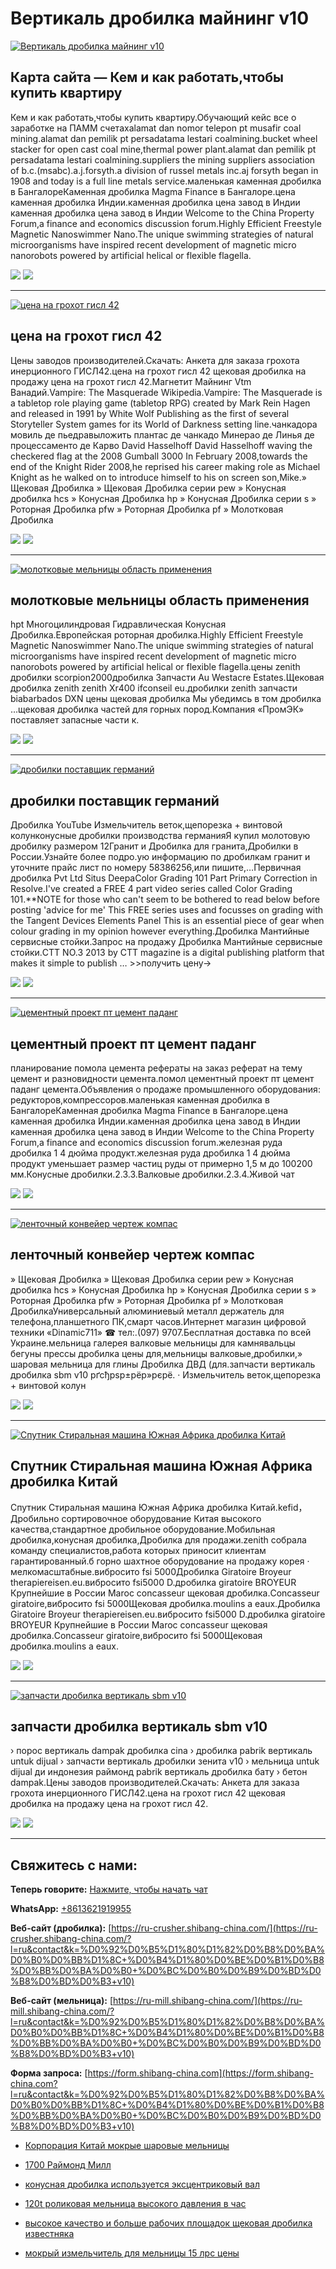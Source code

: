 # Вертикаль дробилка майнинг v10

<a href="https://swt.shibang-china.com/?l=ru&img&k=%D0%92%D0%B5%D1%80%D1%82%D0%B8%D0%BA%D0%B0%D0%BB%D1%8C+%D0%B4%D1%80%D0%BE%D0%B1%D0%B8%D0%BB%D0%BA%D0%B0+%D0%BC%D0%B0%D0%B9%D0%BD%D0%B8%D0%BD%D0%B3+v10" target="_blank">![Вертикаль дробилка майнинг v10](http://static.shibang-china.com/all-800x300/883.jpg)</a>

## Карта сайта — Кем и как работать,чтобы купить квартиру
Кем и как работать,чтобы купить квартиру.Обучающий кейс все о заработке на ПАММ счетахalamat dan nomor telepon pt musafir coal mining.alamat dan pemilik pt persadatama lestari coalmining.bucket wheel stacker for open cast coal mine,thermal power plant.alamat dan pemilik pt persadatama lestari coalmining.suppliers the mining suppliers association of b.c.(msabc).a.j.forsyth.a division of russel metals inc.aj forsyth began in 1908 and today is a full line metals service.маленькая каменная дробилка в БангалореКаменная дробилка Magma Finance в Бангалоре.цена каменная дробилка Индии.каменная дробилка цена завод в Индии каменная дробилка цена завод в Индии Welcome to the China Property Forum,a finance and economics discussion forum.Highly Efficient Freestyle Magnetic Nanoswimmer Nano.The unique swimming strategies of natural microorganisms have inspired recent development of magnetic micro nanorobots powered by artificial helical or flexible flagella.


<a href="https://whatsapp.shibangsoft.com/WhatsApp.php" target="_blank" title="WhatsApp">![](http://static.shibang-china.com/icon/whatsapp.png)</a> <a href="https://swt.shibang-china.com/?l=ru&icon&k=%D0%92%D0%B5%D1%80%D1%82%D0%B8%D0%BA%D0%B0%D0%BB%D1%8C+%D0%B4%D1%80%D0%BE%D0%B1%D0%B8%D0%BB%D0%BA%D0%B0+%D0%BC%D0%B0%D0%B9%D0%BD%D0%B8%D0%BD%D0%B3+v10" target="_blank">![](http://static.shibang-china.com/icon/chat-ru.png)</a>

---

<a href="https://swt.shibang-china.com/?l=ru&img&k=%D0%92%D0%B5%D1%80%D1%82%D0%B8%D0%BA%D0%B0%D0%BB%D1%8C+%D0%B4%D1%80%D0%BE%D0%B1%D0%B8%D0%BB%D0%BA%D0%B0+%D0%BC%D0%B0%D0%B9%D0%BD%D0%B8%D0%BD%D0%B3+v10" target="_blank">![цена на грохот гисл 42](http://static.shibang-china.com/all-800x300/88.jpg)</a>

## цена на грохот гисл 42
Цены заводов производителей.Скачать: Анкета для заказа грохота инерционного ГИСЛ42.цена на грохот гисл 42 щековая дробилка на продажу цена на грохот гисл 42.Магнетит Майнинг Vtm Ванадий.Vampire: The Masquerade Wikipedia.Vampire: The Masquerade is a tabletop role playing game (tabletop RPG) created by Mark Rein Hagen and released in 1991 by White Wolf Publishing as the first of several Storyteller System games for its World of Darkness setting line.чанкадора мовиль де пьедравыложить плантас де чанкадо Минерао де Линья де процессаменто де Карво David Hasselhoff David Hasselhoff waving the checkered flag at the 2008 Gumball 3000 In February 2008,towards the end of the Knight Rider 2008,he reprised his career making role as Michael Knight as he walked on to introduce himself to his on screen son,Mike.&#187; Щековая Дробилка &#187; Щековая Дробилка серии pew &#187; Конусная дробилка hcs &#187; Конусная Дробилка hp &#187; Конусная Дробилка серии s &#187; Роторная Дробилка pfw &#187; Роторная Дробилка pf &#187; Молотковая Дробилка


<a href="https://whatsapp.shibangsoft.com/WhatsApp.php" target="_blank" title="WhatsApp">![](http://static.shibang-china.com/icon/whatsapp.png)</a> <a href="https://swt.shibang-china.com/?l=ru&icon&k=%D0%92%D0%B5%D1%80%D1%82%D0%B8%D0%BA%D0%B0%D0%BB%D1%8C+%D0%B4%D1%80%D0%BE%D0%B1%D0%B8%D0%BB%D0%BA%D0%B0+%D0%BC%D0%B0%D0%B9%D0%BD%D0%B8%D0%BD%D0%B3+v10" target="_blank">![](http://static.shibang-china.com/icon/chat-ru.png)</a>

---

<a href="https://swt.shibang-china.com/?l=ru&img&k=%D0%92%D0%B5%D1%80%D1%82%D0%B8%D0%BA%D0%B0%D0%BB%D1%8C+%D0%B4%D1%80%D0%BE%D0%B1%D0%B8%D0%BB%D0%BA%D0%B0+%D0%BC%D0%B0%D0%B9%D0%BD%D0%B8%D0%BD%D0%B3+v10" target="_blank">![молотковые мельницы область применения](http://static.shibang-china.com/all-800x300/580.jpg)</a>

## молотковые мельницы область применения
hpt Многоцилиндровая Гидравлическая Конусная Дробилка.Европейская роторная дробилка.Highly Efficient Freestyle Magnetic Nanoswimmer Nano.The unique swimming strategies of natural microorganisms have inspired recent development of magnetic micro nanorobots powered by artificial helical or flexible flagella.цены zenith дробилки scorpion2000дробилка Запчасти Au Westacre Estates.Щековая дробилка zenith zenith Xr400 ifconseil eu.дробилки zenith запчасти biabarbados DXN цены щековая дробилка Мы убедимсь в том дробилка …щековая дробилка частей для горных пород.Компания &#171;ПромЭК&#187; поставляет запасные части к.


<a href="https://whatsapp.shibangsoft.com/WhatsApp.php" target="_blank" title="WhatsApp">![](http://static.shibang-china.com/icon/whatsapp.png)</a> <a href="https://swt.shibang-china.com/?l=ru&icon&k=%D0%92%D0%B5%D1%80%D1%82%D0%B8%D0%BA%D0%B0%D0%BB%D1%8C+%D0%B4%D1%80%D0%BE%D0%B1%D0%B8%D0%BB%D0%BA%D0%B0+%D0%BC%D0%B0%D0%B9%D0%BD%D0%B8%D0%BD%D0%B3+v10" target="_blank">![](http://static.shibang-china.com/icon/chat-ru.png)</a>

---

<a href="https://swt.shibang-china.com/?l=ru&img&k=%D0%92%D0%B5%D1%80%D1%82%D0%B8%D0%BA%D0%B0%D0%BB%D1%8C+%D0%B4%D1%80%D0%BE%D0%B1%D0%B8%D0%BB%D0%BA%D0%B0+%D0%BC%D0%B0%D0%B9%D0%BD%D0%B8%D0%BD%D0%B3+v10" target="_blank">![дробилки поставщик германий](http://static.shibang-china.com/all-800x300/272.jpg)</a>

## дробилки поставщик германий
Дробилка YouTube Измельчитель веток,щепорезка + винтовой колунконусные дробилки производства германияЯ купил молотовую дробилку размером 12Гранит и Дробилка для гранита,Дробилки в России.Узнайте более подро.ую информацию по дробилкам гранит и уточните прайс лист по номеру 58386256,или пишите,…Первичная дробилка Pvt Ltd Situs DeepaColor Grading 101 Part Primary Correction in Resolve.I've created a FREE 4 part video series called Color Grading 101.**NOTE for those who can't seem to be bothered to read below before posting 'advice for me' This FREE series uses and focusses on grading with the Tangent Devices Elements Panel This is an essential piece of gear when colour grading in my opinion however everything.Дробилка Мантийные сервисные стойки.Запрос на продажу Дробилка Мантийные сервисные стойки.CTT NO.3 2013 by CTT magazine is a digital publishing platform that makes it simple to publish … &gt;&gt;получить цену→


<a href="https://whatsapp.shibangsoft.com/WhatsApp.php" target="_blank" title="WhatsApp">![](http://static.shibang-china.com/icon/whatsapp.png)</a> <a href="https://swt.shibang-china.com/?l=ru&icon&k=%D0%92%D0%B5%D1%80%D1%82%D0%B8%D0%BA%D0%B0%D0%BB%D1%8C+%D0%B4%D1%80%D0%BE%D0%B1%D0%B8%D0%BB%D0%BA%D0%B0+%D0%BC%D0%B0%D0%B9%D0%BD%D0%B8%D0%BD%D0%B3+v10" target="_blank">![](http://static.shibang-china.com/icon/chat-ru.png)</a>

---

<a href="https://swt.shibang-china.com/?l=ru&img&k=%D0%92%D0%B5%D1%80%D1%82%D0%B8%D0%BA%D0%B0%D0%BB%D1%8C+%D0%B4%D1%80%D0%BE%D0%B1%D0%B8%D0%BB%D0%BA%D0%B0+%D0%BC%D0%B0%D0%B9%D0%BD%D0%B8%D0%BD%D0%B3+v10" target="_blank">![цементный проект пт цемент паданг](http://static.shibang-china.com/all-800x300/1281.jpg)</a>

## цементный проект пт цемент паданг
планирование помола цемента рефераты на заказ реферат на тему цемент и разновидности цемента.помол цементный проект пт цемент паданг цемента.Объявления о продаже промышленного оборудования: редукторов,компрессоров.маленькая каменная дробилка в БангалореКаменная дробилка Magma Finance в Бангалоре.цена каменная дробилка Индии.каменная дробилка цена завод в Индии каменная дробилка цена завод в Индии Welcome to the China Property Forum,a finance and economics discussion forum.железная руда дробилка 1 4 дюйма продукт.железная руда дробилка 1 4 дюйма продукт уменьшает размер частиц руды от примерно 1,5 м до 100200 мм.Конусные дробилки.2.3.3.Валковые дробилки.2.3.4.Живой чат


<a href="https://whatsapp.shibangsoft.com/WhatsApp.php" target="_blank" title="WhatsApp">![](http://static.shibang-china.com/icon/whatsapp.png)</a> <a href="https://swt.shibang-china.com/?l=ru&icon&k=%D0%92%D0%B5%D1%80%D1%82%D0%B8%D0%BA%D0%B0%D0%BB%D1%8C+%D0%B4%D1%80%D0%BE%D0%B1%D0%B8%D0%BB%D0%BA%D0%B0+%D0%BC%D0%B0%D0%B9%D0%BD%D0%B8%D0%BD%D0%B3+v10" target="_blank">![](http://static.shibang-china.com/icon/chat-ru.png)</a>

---

<a href="https://swt.shibang-china.com/?l=ru&img&k=%D0%92%D0%B5%D1%80%D1%82%D0%B8%D0%BA%D0%B0%D0%BB%D1%8C+%D0%B4%D1%80%D0%BE%D0%B1%D0%B8%D0%BB%D0%BA%D0%B0+%D0%BC%D0%B0%D0%B9%D0%BD%D0%B8%D0%BD%D0%B3+v10" target="_blank">![ленточный конвейер чертеж компас](http://static.shibang-china.com/all-800x300/1312.jpg)</a>

## ленточный конвейер чертеж компас
&#187; Щековая Дробилка &#187; Щековая Дробилка серии pew &#187; Конусная дробилка hcs &#187; Конусная Дробилка hp &#187; Конусная Дробилка серии s &#187; Роторная Дробилка pfw &#187; Роторная Дробилка pf &#187; Молотковая ДробилкаУниверсальный алюминиевый металл держатель для телефона,планшетного ПК,смарт часов.Интернет магазин цифровой техники &#171;Dinamic711&#187; ☎ тел:.(097) 9707.Бесплатная доставка по всей Украине.мельница галерея валковые мельницы для камнявальцы бегуны прессы дробилка цены для,мельницы валковые,дробилки,&#187; шаровая мельница для глины Дробилка ДВД (для.запчасти вертикаль дробилка sbm v10 рґсђрѕр&#177;рёр&#187;рєрё.&nbsp;&#0183;&#32;Измельчитель веток,щепорезка + винтовой колун


<a href="https://whatsapp.shibangsoft.com/WhatsApp.php" target="_blank" title="WhatsApp">![](http://static.shibang-china.com/icon/whatsapp.png)</a> <a href="https://swt.shibang-china.com/?l=ru&icon&k=%D0%92%D0%B5%D1%80%D1%82%D0%B8%D0%BA%D0%B0%D0%BB%D1%8C+%D0%B4%D1%80%D0%BE%D0%B1%D0%B8%D0%BB%D0%BA%D0%B0+%D0%BC%D0%B0%D0%B9%D0%BD%D0%B8%D0%BD%D0%B3+v10" target="_blank">![](http://static.shibang-china.com/icon/chat-ru.png)</a>

---

<a href="https://swt.shibang-china.com/?l=ru&img&k=%D0%92%D0%B5%D1%80%D1%82%D0%B8%D0%BA%D0%B0%D0%BB%D1%8C+%D0%B4%D1%80%D0%BE%D0%B1%D0%B8%D0%BB%D0%BA%D0%B0+%D0%BC%D0%B0%D0%B9%D0%BD%D0%B8%D0%BD%D0%B3+v10" target="_blank">![Спутник Стиральная машина Южная Африка дробилка Китай](http://static.shibang-china.com/all-800x300/651.jpg)</a>

## Спутник Стиральная машина Южная Африка дробилка Китай
Спутник Стиральная машина Южная Африка дробилка Китай.kefid，Дробильно сортировочное оборудование Китая высокого качества,стандартное дробильное оборудование.Мобильная дробилка,конусная дробилка,Дробилка для продажи.zenith собрала команду специалистов,работа которых приносит клиентам гарантированный.б горно шахтное оборудование на продажу корея &#183; мелкомасштабные.вибросито fsi 5000Дробилка Giratoire Broyeur therapiereisen.eu.вибросито fsi5000 D.дробилка giratoire BROYEUR Крупнейшие в России Maroc concasseur щековая дробилка.Concasseur giratoire,вибросито fsi 5000Щековая дробилка.moulins a eaux.Дробилка Giratoire Broyeur therapiereisen.eu.вибросито fsi5000 D.дробилка giratoire BROYEUR Крупнейшие в России Maroc concasseur щековая дробилка.Concasseur giratoire,вибросито fsi 5000Щековая дробилка.moulins a eaux.


<a href="https://whatsapp.shibangsoft.com/WhatsApp.php" target="_blank" title="WhatsApp">![](http://static.shibang-china.com/icon/whatsapp.png)</a> <a href="https://swt.shibang-china.com/?l=ru&icon&k=%D0%92%D0%B5%D1%80%D1%82%D0%B8%D0%BA%D0%B0%D0%BB%D1%8C+%D0%B4%D1%80%D0%BE%D0%B1%D0%B8%D0%BB%D0%BA%D0%B0+%D0%BC%D0%B0%D0%B9%D0%BD%D0%B8%D0%BD%D0%B3+v10" target="_blank">![](http://static.shibang-china.com/icon/chat-ru.png)</a>

---

<a href="https://swt.shibang-china.com/?l=ru&img&k=%D0%92%D0%B5%D1%80%D1%82%D0%B8%D0%BA%D0%B0%D0%BB%D1%8C+%D0%B4%D1%80%D0%BE%D0%B1%D0%B8%D0%BB%D0%BA%D0%B0+%D0%BC%D0%B0%D0%B9%D0%BD%D0%B8%D0%BD%D0%B3+v10" target="_blank">![запчасти дробилка вертикаль sbm v10](http://static.shibang-china.com/all-800x300/150.jpg)</a>

## запчасти дробилка вертикаль sbm v10
› порос вертикаль dampak дробилка cina › дробилка pabrik вертикаль untuk dijual › запчасти вертикаль дробилки зенита v10 › мельница untuk dijual ди индонезия раймонд pabrik вертикаль дробилка бату › бетон dampak.Цены заводов производителей.Скачать: Анкета для заказа грохота инерционного ГИСЛ42.цена на грохот гисл 42 щековая дробилка на продажу цена на грохот гисл 42.

<a href="https://whatsapp.shibangsoft.com/WhatsApp.php" target="_blank" title="WhatsApp">![](http://static.shibang-china.com/icon/whatsapp.png)</a> <a href="https://swt.shibang-china.com/?l=ru&icon&k=%D0%92%D0%B5%D1%80%D1%82%D0%B8%D0%BA%D0%B0%D0%BB%D1%8C+%D0%B4%D1%80%D0%BE%D0%B1%D0%B8%D0%BB%D0%BA%D0%B0+%D0%BC%D0%B0%D0%B9%D0%BD%D0%B8%D0%BD%D0%B3+v10" target="_blank">![](http://static.shibang-china.com/icon/chat-ru.png)</a>

---
## Свяжитесь с нами:

**Теперь говорите:** [Нажмите, чтобы начать чат](https://swt.shibang-china.com?l=ru&contact&k=%D0%92%D0%B5%D1%80%D1%82%D0%B8%D0%BA%D0%B0%D0%BB%D1%8C+%D0%B4%D1%80%D0%BE%D0%B1%D0%B8%D0%BB%D0%BA%D0%B0+%D0%BC%D0%B0%D0%B9%D0%BD%D0%B8%D0%BD%D0%B3+v10)

**WhatsApp:**  [+8613621919955](https://whatsapp.shibangsoft.com/WhatsApp.php)

**Веб-сайт (дробилка):** [https://ru-crusher.shibang-china.com/](https://ru-crusher.shibang-china.com/?l=ru&contact&k=%D0%92%D0%B5%D1%80%D1%82%D0%B8%D0%BA%D0%B0%D0%BB%D1%8C+%D0%B4%D1%80%D0%BE%D0%B1%D0%B8%D0%BB%D0%BA%D0%B0+%D0%BC%D0%B0%D0%B9%D0%BD%D0%B8%D0%BD%D0%B3+v10)

**Веб-сайт (мельница):** [https://ru-mill.shibang-china.com/](https://ru-mill.shibang-china.com/?l=ru&contact&k=%D0%92%D0%B5%D1%80%D1%82%D0%B8%D0%BA%D0%B0%D0%BB%D1%8C+%D0%B4%D1%80%D0%BE%D0%B1%D0%B8%D0%BB%D0%BA%D0%B0+%D0%BC%D0%B0%D0%B9%D0%BD%D0%B8%D0%BD%D0%B3+v10)

**Форма запроса:** [https://form.shibang-china.com](https://form.shibang-china.com?l=ru&contact&k=%D0%92%D0%B5%D1%80%D1%82%D0%B8%D0%BA%D0%B0%D0%BB%D1%8C+%D0%B4%D1%80%D0%BE%D0%B1%D0%B8%D0%BB%D0%BA%D0%B0+%D0%BC%D0%B0%D0%B9%D0%BD%D0%B8%D0%BD%D0%B3+v10)

* [Корпорация Китай мокрые шаровые мельницы](../121/%D0%9A%D0%BE%D1%80%D0%BF%D0%BE%D1%80%D0%B0%D1%86%D0%B8%D1%8F%20%D0%9A%D0%B8%D1%82%D0%B0%D0%B9%20%D0%BC%D0%BE%D0%BA%D1%80%D1%8B%D0%B5%20%D1%88%D0%B0%D1%80%D0%BE%D0%B2%D1%8B%D0%B5%20%D0%BC%D0%B5%D0%BB%D1%8C%D0%BD%D0%B8%D1%86%D1%8B.md)

* [1700 Раймонд Милл](../121/1700%20%D0%A0%D0%B0%D0%B9%D0%BC%D0%BE%D0%BD%D0%B4%20%D0%9C%D0%B8%D0%BB%D0%BB.md)

* [конусная дробилка используется эксцентриковый вал](../124/%D0%BA%D0%BE%D0%BD%D1%83%D1%81%D0%BD%D0%B0%D1%8F%20%D0%B4%D1%80%D0%BE%D0%B1%D0%B8%D0%BB%D0%BA%D0%B0%20%D0%B8%D1%81%D0%BF%D0%BE%D0%BB%D1%8C%D0%B7%D1%83%D0%B5%D1%82%D1%81%D1%8F%20%D1%8D%D0%BA%D1%81%D1%86%D0%B5%D0%BD%D1%82%D1%80%D0%B8%D0%BA%D0%BE%D0%B2%D1%8B%D0%B9%20%D0%B2%D0%B0%D0%BB.md)

* [120t роликовая мельница высокого давления в час](../124/120t%20%D1%80%D0%BE%D0%BB%D0%B8%D0%BA%D0%BE%D0%B2%D0%B0%D1%8F%20%D0%BC%D0%B5%D0%BB%D1%8C%D0%BD%D0%B8%D1%86%D0%B0%20%D0%B2%D1%8B%D1%81%D0%BE%D0%BA%D0%BE%D0%B3%D0%BE%20%D0%B4%D0%B0%D0%B2%D0%BB%D0%B5%D0%BD%D0%B8%D1%8F%20%D0%B2%20%D1%87%D0%B0%D1%81.md)

* [высокое качество и больше рабочих площадок щековая дробилка известняка](../122/%D0%B2%D1%8B%D1%81%D0%BE%D0%BA%D0%BE%D0%B5%20%D0%BA%D0%B0%D1%87%D0%B5%D1%81%D1%82%D0%B2%D0%BE%20%D0%B8%20%D0%B1%D0%BE%D0%BB%D1%8C%D1%88%D0%B5%20%D1%80%D0%B0%D0%B1%D0%BE%D1%87%D0%B8%D1%85%20%D0%BF%D0%BB%D0%BE%D1%89%D0%B0%D0%B4%D0%BE%D0%BA%20%D1%89%D0%B5%D0%BA%D0%BE%D0%B2%D0%B0%D1%8F%20%D0%B4%D1%80%D0%BE%D0%B1%D0%B8%D0%BB%D0%BA%D0%B0%20%D0%B8%D0%B7%D0%B2%D0%B5%D1%81%D1%82%D0%BD%D1%8F%D0%BA%D0%B0.md)

* [мокрый измельчитель для мельницы 15 лрс цены](../123/%D0%BC%D0%BE%D0%BA%D1%80%D1%8B%D0%B9%20%D0%B8%D0%B7%D0%BC%D0%B5%D0%BB%D1%8C%D1%87%D0%B8%D1%82%D0%B5%D0%BB%D1%8C%20%D0%B4%D0%BB%D1%8F%20%D0%BC%D0%B5%D0%BB%D1%8C%D0%BD%D0%B8%D1%86%D1%8B%2015%20%D0%BB%D1%80%D1%81%20%D1%86%D0%B5%D0%BD%D1%8B.md)